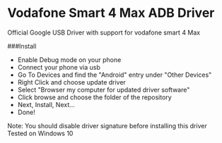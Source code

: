 # Vodafone Smart 4 Max ADB Driver
Official Google USB Driver with support for vodafone smart 4 Max

###Install  
* Enable Debug mode on your phone 
* Connect your phone via usb
* Go To Devices and find the "Android" entry under "Other Devices"  
* Right Click and choose update driver
* Select "Browser my computer for updated driver software"
* Click browse and choose the folder of the repository
* Next, Install, Next...
* Done!

Note: You should disable driver signature before installing this driver  
Tested on Windows 10
